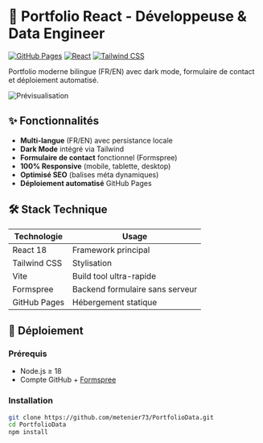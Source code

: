# 🌟 Portfolio React - Développeuse & Data Engineer

[![GitHub Pages](https://img.shields.io/badge/Deployed%20on-GitHub%20Pages-blue?logo=github)](https://metenier73.github.io/PortfolioData/)
[![React](https://img.shields.io/badge/React-18.2+-61DAFB?logo=react)](https://react.dev/)
[![Tailwind CSS](https://img.shields.io/badge/Tailwind_CSS-3.3-06B6D4?logo=tailwind-css)](https://tailwindcss.com/)

Portfolio moderne bilingue (FR/EN) avec dark mode, formulaire de contact et déploiement automatisé.

![Prévisualisation](public/screenshot.png) <!-- Ajoutez votre screenshot -->

## ✨ Fonctionnalités

- **Multi-langue** (FR/EN) avec persistance locale
- **Dark Mode** intégré via Tailwind
- **Formulaire de contact** fonctionnel (Formspree)
- **100% Responsive** (mobile, tablette, desktop)
- **Optimisé SEO** (balises méta dynamiques)
- **Déploiement automatisé** GitHub Pages

## 🛠 Stack Technique

| Technologie       | Usage                          |
|-------------------|--------------------------------|
| React 18          | Framework principal            |
| Tailwind CSS      | Stylisation                    |
| Vite              | Build tool ultra-rapide        |
| Formspree         | Backend formulaire sans serveur|
| GitHub Pages      | Hébergement statique          |

## 🚀 Déploiement

### Prérequis
- Node.js ≥ 18
- Compte GitHub + [Formspree](https://formspree.io/)

### Installation
```bash
git clone https://github.com/metenier73/PortfolioData.git
cd PortfolioData
npm install
